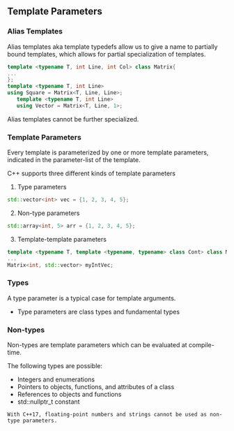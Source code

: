 ## Template Parameters

### Alias Templates

Alias templates aka template typedefs allow us to give a name to partially bound templates, which allows for partial 
specialization of templates.

```c++
template <typename T, int Line, int Col> class Matrix{
...
};
template <typename T, int Line>
using Square = Matrix<T, Line, Line>;
   template <typename T, int Line>
   using Vector = Matrix<T, Line, 1>;
```

Alias templates cannot be further specialized.

### Template Parameters

Every template is parameterized by one or more template parameters, indicated in the parameter-list of the template.

C++ supports three different kinds of template parameters

1. Type parameters
```c++
std::vector<int> vec = {1, 2, 3, 4, 5};
```
2. Non-type parameters
```c++
std::array<int, 5> arr = {1, 2, 3, 4, 5};
```
3. Template-template parameters
```c++
template <typename T, template <typename, typename> class Cont> class Matrix{
...
Matrix<int, std::vector> myIntVec;
```

### Types 
A type parameter is a typical case for template arguments.

* Type parameters are class types and fundamental types
### Non-types
Non-types are template parameters which can be evaluated at compile-time.

The following types are possible:
* Integers and enumerations
* Pointers to objects, functions, and attributes of a class
* References to objects and functions
* std::nullptr_t constant
```
With C++17, floating-point numbers and strings cannot be used as non-type parameters.
```